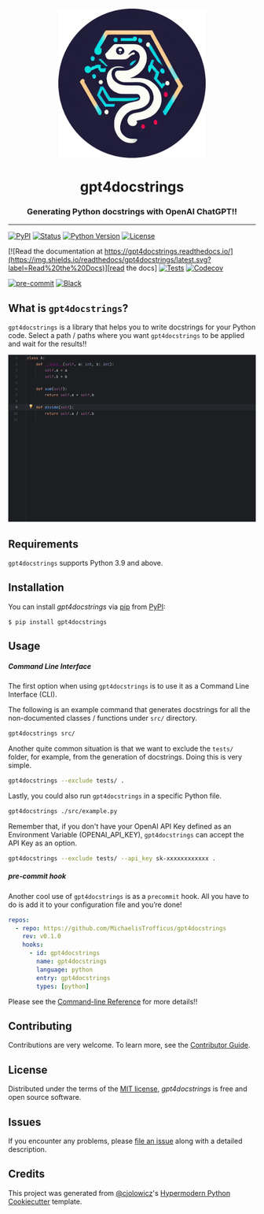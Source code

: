 <p align="center">
    <img alt="gpt4docstrings logo" src="images/logo.png" width=300 />
    <h1 align="center">gpt4docstrings</h1>
    <h3 align="center">Generating Python docstrings with OpenAI ChatGPT!!</h3>
</p>

---

[![PyPI](https://img.shields.io/pypi/v/gpt4docstrings.svg)][pypi_]
[![Status](https://img.shields.io/pypi/status/gpt4docstrings.svg)][status]
[![Python Version](https://img.shields.io/pypi/pyversions/gpt4docstrings)][python version]
[![License](https://img.shields.io/pypi/l/gpt4docstrings)][license]

[![Read the documentation at https://gpt4docstrings.readthedocs.io/](https://img.shields.io/readthedocs/gpt4docstrings/latest.svg?label=Read%20the%20Docs)][read the docs]
[![Tests](https://github.com/MichaelisTrofficus/gpt4docstrings/workflows/Tests/badge.svg)][tests]
[![Codecov](https://codecov.io/gh/MichaelisTrofficus/gpt4docstrings/branch/main/graph/badge.svg)][codecov]

[![pre-commit](https://img.shields.io/badge/pre--commit-enabled-brightgreen?logo=pre-commit&logoColor=white)][pre-commit]
[![Black](https://img.shields.io/badge/code%20style-black-000000.svg)][black]

[pypi_]: https://pypi.org/project/gpt4docstrings/
[status]: https://pypi.org/project/gpt4docstrings/
[python version]: https://pypi.org/project/gpt4docstrings
[read the docs]: https://gpt4docstrings.readthedocs.io/
[tests]: https://github.com/MichaelisTrofficus/gpt4docstrings/actions?workflow=Tests
[codecov]: https://app.codecov.io/gh/MichaelisTrofficus/gpt4docstrings
[pre-commit]: https://github.com/pre-commit/pre-commit
[black]: https://github.com/psf/black

## What is `gpt4docstrings`?

`gpt4docstrings` is a library that helps you to write docstrings
for your Python code. Select a path / paths where you want `gpt4docstrings`
to be applied and wait for the results!!

![](images/usage.gif)

## Requirements

`gpt4docstrings` supports Python 3.9 and above.

## Installation

You can install _gpt4docstrings_ via [pip] from [PyPI]:

```console
$ pip install gpt4docstrings
```

## Usage

##### Command Line Interface

The first option when using `gpt4docstrings` is to use it as a Command Line Interface (CLI).

The following is an example command that generates docstrings for all the non-documented
classes / functions under `src/` directory.

```bash
gpt4docstrings src/
```

Another quite common situation is that we want to exclude the `tests/` folder, for example,
from the generation of docstrings. Doing this is very simple.

```bash
gpt4docstrings --exclude tests/ .
```

Lastly, you could also run `gpt4docstrings` in a specific Python file.

```bash
gpt4docstrings ./src/example.py
```

Remember that, if you don't have your OpenAI API Key defined as an Environment Variable (OPENAI_API_KEY),
`gpt4docstrings` can accept the API Key as an option.

```bash
gpt4docstrings --exclude tests/ --api_key sk-xxxxxxxxxxxx .
```

##### pre-commit hook

Another cool use of `gpt4docstrings` is as a `precommit` hook.
All you have to do is add it to your configuration file and you’re done!

```yaml
repos:
  - repo: https://github.com/MichaelisTrofficus/gpt4docstrings
    rev: v0.1.0
    hooks:
      - id: gpt4docstrings
        name: gpt4docstrings
        language: python
        entry: gpt4docstrings
        types: [python]
```

Please see the [Command-line Reference] for more details!!

## Contributing

Contributions are very welcome.
To learn more, see the [Contributor Guide].

## License

Distributed under the terms of the [MIT license][license],
_gpt4docstrings_ is free and open source software.

## Issues

If you encounter any problems,
please [file an issue] along with a detailed description.

## Credits

This project was generated from [@cjolowicz]'s [Hypermodern Python Cookiecutter] template.

[@cjolowicz]: https://github.com/cjolowicz
[pypi]: https://pypi.org/
[hypermodern python cookiecutter]: https://github.com/cjolowicz/cookiecutter-hypermodern-python
[file an issue]: https://github.com/MichaelisTrofficus/gpt4docstrings/issues
[pip]: https://pip.pypa.io/

<!-- github-only -->

[license]: https://gpt4docstrings.readthedocs.io/en/latest/license.html
[contributor guide]: https://gpt4docstrings.readthedocs.io/en/latest/contributing.html#
[command-line reference]: https://gpt4docstrings.readthedocs.io/en/latest/use_as_cli.html
